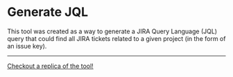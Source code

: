 # Generate JQL

This tool was created as a way to generate a JIRA Query Language (JQL) query that could find all JIRA tickets related to a given project (in the form of an issue key).</p>

-----

[Checkout a replica of the tool!](https://dejai.github.io/iris/tools/generateJQL/)
